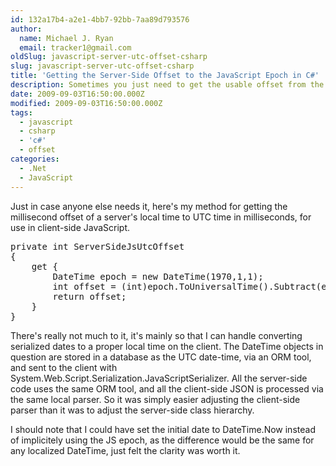 ```yaml
---
id: 132a17b4-a2e1-4bb7-92bb-7aa89d793576
author:
  name: Michael J. Ryan
  email: tracker1@gmail.com
oldSlug: javascript-server-utc-offset-csharp
slug: javascript-server-utc-offset-csharp
title: 'Getting the Server-Side Offset to the JavaScript Epoch in C#'
description: Sometimes you just need to get the usable offset from the server-side point of view in JavaScript.
date: 2009-09-03T16:50:00.000Z
modified: 2009-09-03T16:50:00.000Z
tags:
  - javascript
  - csharp
  - 'c#'
  - offset
categories:
  - .Net
  - JavaScript
---
```


<p>Just in case anyone else needs it, here&apos;s my method for getting the millisecond offset of a server&apos;s local time to UTC time in milliseconds, for use in client-side JavaScript.</p>
<pre class="brush: csharp">private int ServerSideJsUtcOffset
{
    get {
        DateTime epoch = new DateTime(1970,1,1);
        int offset = (int)epoch.ToUniversalTime().Subtract(epoch).TotalMilliseconds;
        return offset;
    }
}</pre>
<p>There&apos;s really not much to it, it&apos;s mainly so that I can handle converting serialized dates to a proper local time on the client.  The DateTime objects in question are stored in a database as the UTC date-time, via an ORM tool, and sent to the client with System.Web.Script.Serialization.JavaScriptSerializer.  All the server-side code uses the same ORM tool, and all the client-side JSON is processed via the same local parser.  So it was simply easier adjusting the client-side parser than it was to adjust the server-side class hierarchy.</p>
<p>I should note that I could have set the initial date to DateTime.Now instead of implicitely using the JS epoch, as the difference would be the same for any localized DateTime, just felt the clarity was worth it.</p>